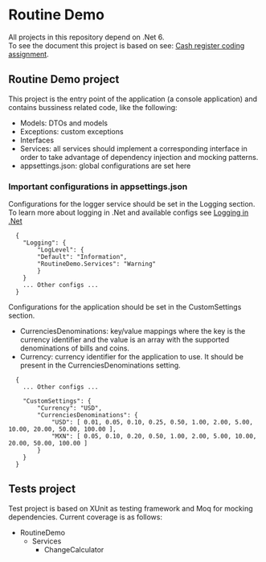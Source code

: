 # Routine Demo

All projects in this repository depend on .Net 6. <br>
To see the document this project is based on see: [Cash register coding assignment](cash_register_coding_assingment.txt).


## Routine Demo project
This project is the entry point of the application (a console application) and contains bussiness related code, like the following:
- Models: DTOs and models
- Exceptions: custom exceptions
- Interfaces
- Services: all services should implement a corresponding interface in order to take advantage of dependency injection and mocking patterns.
- appsettings.json: global configurations are set here


### Important configurations in appsettings.json
Configurations for the logger service should be set in the Logging section. To learn more about logging in .Net and available configs see [Logging in .Net](https://learn.microsoft.com/en-us/dotnet/core/extensions/logging?tabs=command-line)
```
  {
    "Logging": {
        "LogLevel": {
        "Default": "Information",
        "RoutineDemo.Services": "Warning"
        }
    }
    ... Other configs ...
  }
```


Configurations for the application should be set in the CustomSettings section.

- CurrenciesDenominations: key/value mappings where the key is the currency identifier and the value is an array with the supported denominations of bills and coins.
- Currency: currency identifier for the application to use. It should be present in the CurrenciesDenominations setting. 

```
  {
    ... Other configs ...

    "CustomSettings": {
        "Currency": "USD",
        "CurrenciesDenominations": {
            "USD": [ 0.01, 0.05, 0.10, 0.25, 0.50, 1.00, 2.00, 5.00, 10.00, 20.00, 50.00, 100.00 ],
            "MXN": [ 0.05, 0.10, 0.20, 0.50, 1.00, 2.00, 5.00, 10.00, 20.00, 50.00, 100.00 ]
        }
    }
  }
```
## Tests project
Test project is based on XUnit as testing framework and Moq for mocking dependencies. Current coverage is as follows:
- RoutineDemo
    - Services
        - ChangeCalculator

